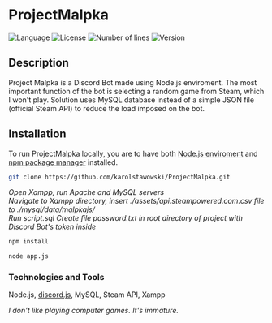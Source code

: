 # ProjectMalpka
![Language](https://img.shields.io/badge/language-JavaScript-3993fa)
![License](https://img.shields.io/github/license/karolstawowski/ProjectMalpka?color=3993fa)
![Number of lines](https://img.shields.io/tokei/lines/github/karolstawowski/ProjectMalpka?color=3993fa)
![Version](https://img.shields.io/badge/version-1.0.0.0-3993fa) <br>

## Description
Project Malpka is a Discord Bot made using Node.js enviroment.
The most important function of the bot is selecting a random game from Steam, which I won't play.
Solution uses MySQL database instead of a simple JSON file (official Steam API) to reduce the load imposed on the bot.

## Installation

To run ProjectMalpka locally, you are to have both <a href="https://nodejs.org/en/download/">Node.js enviroment</a> and <a href="https://docs.npmjs.com/downloading-and-installing-node-js-and-npm">npm package manager</a> installed. 

```bash
git clone https://github.com/karolstawowski/ProjectMalpka.git
```

<i>
Open Xampp, run Apache and MySQL servers<br>
Navigate to Xampp directory, insert ./assets/api.steampowered.com.csv file to ./mysql/data/malpkajs/<br>
Run script.sql
Create file password.txt in root directory of project with Discord Bot's token inside
</i>

```bash
npm install
```

```bash
node app.js
```

### Technologies and Tools
Node.js, <a href="https://discord.js.org/#/">discord.js</a>, MySQL, Steam API, Xampp

<i>I don't like playing computer games. It's immature.</i>
